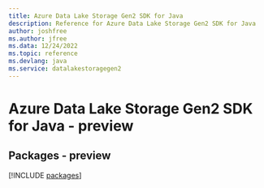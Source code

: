 ```yaml
---
title: Azure Data Lake Storage Gen2 SDK for Java
description: Reference for Azure Data Lake Storage Gen2 SDK for Java
author: joshfree
ms.author: jfree
ms.data: 12/24/2022
ms.topic: reference
ms.devlang: java
ms.service: datalakestoragegen2
---
```

# Azure Data Lake Storage Gen2 SDK for Java - preview
## Packages - preview
[!INCLUDE [packages](data-lake-storage-gen2-index.md)]
